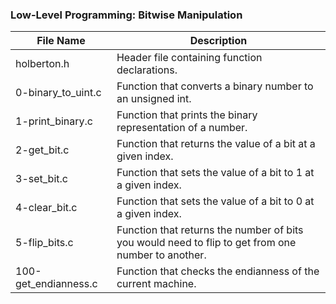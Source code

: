 ### Low-Level Programming: Bitwise Manipulation

| **File Name** | **Description** |
| ------------- | --------------- |
| holberton.h | Header file containing function declarations. |
| 0-binary\_to\_uint.c | Function that converts a binary number to an unsigned int. |
| 1-print\_binary.c | Function that prints the binary representation of a number. |
| 2-get\_bit.c | Function that returns the value of a bit at a given index. |
| 3-set\_bit.c | Function that sets the value of a bit to 1 at a given index. |
| 4-clear\_bit.c | Function that sets the value of a bit to 0 at a given index. |
| 5-flip\_bits.c | Function that returns the number of bits you would need to flip to get from one number to another. |
| 100-get\_endianness.c | Function that checks the endianness of the current machine. |
